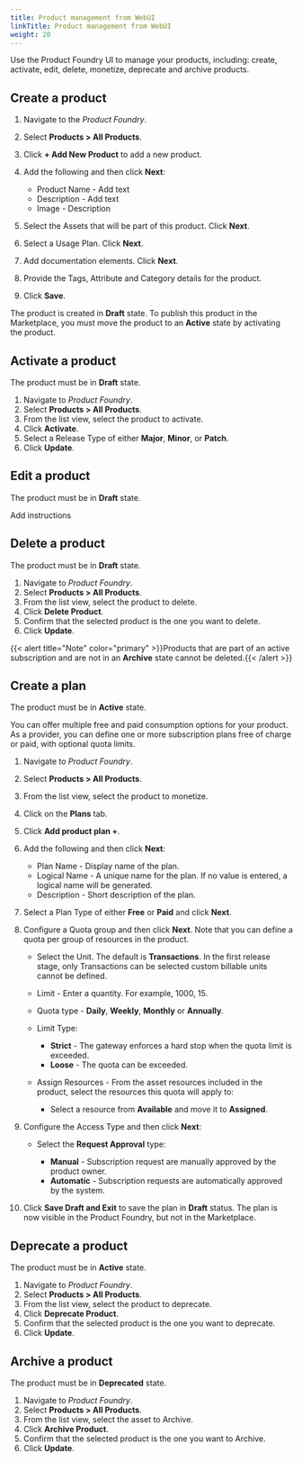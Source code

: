 ```yaml
---
title: Product management from WebUI
linkTitle: Product management from WebUI
weight: 20
---
```


Use the Product Foundry UI to manage your products, including: create, activate, edit, delete, monetize, deprecate and archive products.

## Create a product

1. Navigate to the *Product Foundry*.
2. Select **Products > All Products**.
3. Click **+ Add New Product** to add a new product.
4. Add the following and then click **Next**:

    * Product Name - Add text
    * Description - Add text
    * Image - Description

5. Select the Assets that will be part of this product. Click **Next**.
6. Select a Usage Plan. Click **Next**.
7. Add documentation elements. Click **Next**.
8. Provide the Tags, Attribute and Category details for the product.
9. Click **Save**.

The product is created in **Draft** state. To publish this product in the Marketplace, you must move the product to an **Active** state by activating the product.

## Activate a product

The product must be in **Draft** state.

1. Navigate to *Product Foundry*.
2. Select **Products > All Products**.
3. From the list view, select the product to activate.
4. Click **Activate**.
5. Select a Release Type of either **Major**, **Minor**, or **Patch**.
6. Click **Update**.

## Edit a product

The product must be in **Draft** state.

Add instructions

## Delete a product

The product must be in **Draft** state.

1. Navigate to *Product Foundry*.
2. Select **Products > All Products**.
3. From the list view, select the product to delete.
4. Click **Delete Product**.
5. Confirm that the selected product is the one you want to delete.
6. Click **Update**.

{{< alert title="Note" color="primary" >}}Products that are part of an active subscription and are not in an **Archive** state cannot be deleted.{{< /alert >}}

## Create a plan

The product must be in **Active** state.

You can offer multiple free and paid consumption options for your product. As a provider, you can define one or more subscription plans free of charge or paid, with optional quota limits.

1. Navigate to *Product Foundry*.
2. Select **Products > All Products**.
3. From the list view, select the product to monetize.
4. Click on the **Plans** tab.
5. Click **Add product plan +**.
6. Add the following and then click **Next**:

    * Plan Name - Display name of the plan.
    * Logical Name - A unique name for the plan. If no value is entered, a logical name will be generated.
    * Description - Short description of the plan.

7. Select a Plan Type of either **Free** or **Paid** and click **Next**.
8. Configure a Quota group and then click **Next**. Note that you can define a quota per group of resources in the product.

    * Select the Unit. The default is **Transactions**. In the first release stage, only Transactions can be selected custom billable units cannot be defined.
    * Limit - Enter a quantity. For example, 1000, 15.
    * Quota type - **Daily**, **Weekly**, **Monthly** or **Annually**.
    * Limit Type:

        * **Strict** - The gateway enforces a hard stop when the quota limit is exceeded.
        * **Loose** - The quota can be exceeded.

    * Assign Resources - From the asset resources included in the product, select the resources this quota will apply to:

        * Select a resource from **Available** and move it to **Assigned**.

9. Configure the Access Type and then click **Next**:

    * Select the **Request Approval** type:

        * **Manual** - Subscription request are manually approved by the product owner.
        * **Automatic** - Subscription requests are automatically approved by the system.

10. Click **Save Draft and Exit** to save the plan in **Draft** status. The plan is now visible in the Product Foundry, but not in the Marketplace.

## Deprecate a product

The product must be in **Active** state.

1. Navigate to *Product Foundry*.
2. Select **Products > All Products**.
3. From the list view, select the product to deprecate.
4. Click **Deprecate Product**.
5. Confirm that the selected product is the one you want to deprecate.
6. Click **Update**.

## Archive a product

The product must be in **Deprecated** state.

1. Navigate to *Product Foundry*.
2. Select **Products > All Products**.
3. From the list view, select the asset to Archive.
4. Click **Archive Product**.
5. Confirm that the selected product is the one you want to Archive.
6. Click **Update**.